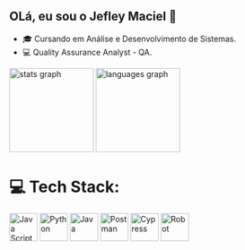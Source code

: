 
## OLá, eu sou o Jefley Maciel 👋
- 🎓 Cursando em Análise e Desenvolvimento de Sistemas.
- 💻 Quality Assurance Analyst - QA.

<div align="left">
  <img src="https://github-readme-stats.vercel.app/api?username=Macieljs&hide_title=false&hide_rank=false&show_icons=true&include_all_commits=true&count_private=true&disable_animations=false&theme=tokyonight&locale=en&hide_border=false&order=1" height="150" alt="stats graph"  />
  <img src="https://github-readme-stats.vercel.app/api/top-langs?username=Macieljs&locale=en&hide_title=false&layout=compact&card_width=320&langs_count=5&theme=tokyonight&hide_border=false&order=2" height="150" alt="languages graph"  />
</div>



# 💻 Tech Stack:

<p>
  
  <img src="https://cdn.jsdelivr.net/gh/devicons/devicon@latest/icons/javascript/javascript-original.svg" alt="Java Script" width="50" height="50" />
  <img src="https://cdn.jsdelivr.net/gh/devicons/devicon@latest/icons/python/python-plain.svg" alt="Python" width="50" height="50" />
  <img src="https://cdn.jsdelivr.net/gh/devicons/devicon@latest/icons/java/java-original-wordmark.svg" alt="Java" width="50" height="50" />
 <img src="https://cdn.jsdelivr.net/gh/devicons/devicon@latest/icons/postman/postman-original.svg" alt="Postman" width="50" height="50" />          
 <img src="https://cdn.jsdelivr.net/gh/devicons/devicon/icons/cypressio/cypressio-plain-wordmark.svg" alt="Cypress" width="50" height="50" />
 <img src="https://cdn.3dsupply.de/media/cache/b3/b1/b3b116e1294ecb86fd85b1fdad309d82.jpg" alt="Robot" height="50" />
 
          
 
          
          
          

           
           
          
